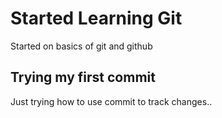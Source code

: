 # Started Learning Git

Started on basics of git and github

## Trying my first commit

Just trying how to use commit to track changes..
